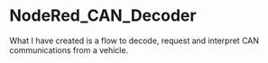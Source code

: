 # NodeRed_CAN_Decoder
What I have created is a flow to decode, request and interpret CAN communications from a vehicle.
